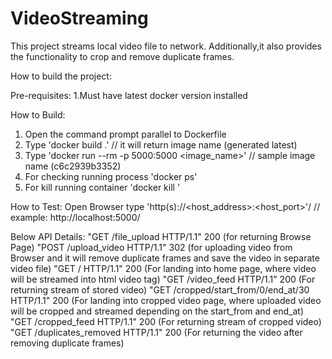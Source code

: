 # VideoStreaming
This project streams local video file to network. Additionally,it also provides the functionality to crop and remove duplicate frames. 

How to build the project:

Pre-requisites:
1.Must have latest docker version installed

How to Build:
1. Open the command prompt parallel to Dockerfile
2. Type 'docker build .' // it will return image name (generated latest)
3. Type 'docker run --rm -p 5000:5000 <image_name>' // sample image name (c6c2939b3352)
4. For checking running process 'docker ps'
5. For kill running container 'docker kill <ContainerID>'

How to Test:
Open Browser type 'http(s)://<host_address>:<host_port>'/  // example: http://localhost:5000/

Below API Details:
"GET /file_upload HTTP/1.1" 200 (for returning Browse Page)
"POST /upload_video HTTP/1.1" 302  (for uploading video from Browser and it will remove duplicate frames and save the video in
                                    separate video file)
"GET / HTTP/1.1" 200 (For landing into home page, where video will be streamed into html video tag)
"GET /video_feed HTTP/1.1" 200 (For returning stream of stored video)
"GET /cropped/start_from/0/end_at/30 HTTP/1.1" 200 (For landing into cropped video page,
                                                        where uploaded video will be cropped and streamed
                                                        depending on the start_from and end_at)
 "GET /cropped_feed HTTP/1.1" 200   (For returning stream of cropped video)
 "GET /duplicates_removed HTTP/1.1" 200 (For returning the video after removing duplicate frames)

